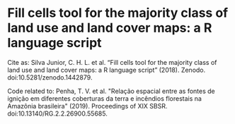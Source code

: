 # Fill cells tool for the majority class of land use and land cover maps: a R language script
Cite as: Silva Junior, C. H. L. et al. “Fill cells tool for the majority class of land use and land cover maps: a R language script” (2018). Zenodo. doi:10.5281/zenodo.1442879.

Code related to: Penha, T. V. et al. "Relação espacial entre as fontes de ignição em diferentes coberturas da terra e incêndios florestais na Amazônia brasileira" (2019). Proceedings of XIX SBSR. doi:10.13140/RG.2.2.26900.55685.
